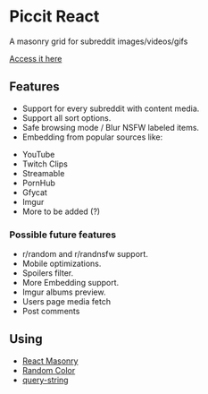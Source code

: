# Piccit React
A masonry grid for subreddit images/videos/gifs

[Access it here](https://tsuna2221.github.io/piccitr)

## Features
* Support for every subreddit with content media.  
* Support all sort options.  
* Safe browsing mode / Blur NSFW labeled items.    
* Embedding from popular sources like: 
- YouTube 
- Twitch Clips
- Streamable
- PornHub
- Gfycat
- Imgur
- More to be added (?)

### Possible future features
* r/random and r/randnsfw support.  
* Mobile optimizations.  
* Spoilers filter.  
* More Embedding support.  
* Imgur albums preview.
* Users page media fetch
* Post comments

## Using
* [React Masonry](https://github.com/eiriklv/react-masonry-component)
* [Random Color](https://github.com/davidmerfield/randomColor)
* [query-string](https://github.com/sindresorhus/query-string)
